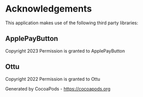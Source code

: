 # Acknowledgements
This application makes use of the following third party libraries:

## ApplePayButton

Copyright 2023
Permission is granted to ApplePayButton


## Ottu

Copyright 2022
Permission is granted to Ottu

Generated by CocoaPods - https://cocoapods.org
